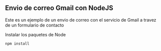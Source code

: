 ## Envio de correo Gmail con NodeJS

Este es un ejemplo de un envio de correo con el servicio de Gmail a travez de un formulario de contacto 

Instalar los paquetes de Node

```
npm install 
```

